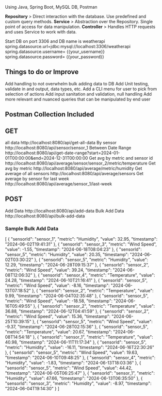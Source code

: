 Using Java, Spring Boot, MySQL DB, Postman

<b>Repository</b> > Direct interaction with the database. Use predefined and custom query methods.
<b>Service</b> > Abstraction over the Repository. Single point of access for data manipulation.
<b>Controller</b> > Handles HTTP requests and uses Service to work with data.

Start DB on port 3306 and DB name is weatherapi
spring.datasource.url=jdbc:mysql://localhost:3306/weatherapi
spring.datasource.username= {{your_username}}
spring.datasource.password= {{your_password}}

<h2>Things to do or Improve</h2>
Add handling to not overwhelm bulk adding data to DB
Add Unit testing, validate in and output, data types, etc.
Add a CLI menu for user to pick from selection of actions
Add input sanitation and validation, null handling
Add more relevant and nuanced queries that can be manipulated by end user

<h2>Postman Collection Included</h2>

<h2>GET</h2> 
all data http://localhost:8080/api/get-all-data
By sensor http://localhost:8080/api/sensor/sensor_1
Between Date Range http://localhost:8080/api/get-date-range?start=2024-01-01T00:00:00&end=2024-12-31T00:00:00
Get avg by metric and sensor id http://localhost:8080/api/average/sensor/sensor_2/metric/temperature
Get avg by metric http://localhost:8080/api/average/metric/humidity
Get average of all sensors http://localhost:8080/api/average/sensors
Get average by sensor for last week http://localhost:8080/api/average/sensor_1/last-week

<h2>POST</h2>
Add Data http://localhost:8080/api/add-data
Bulk Add Data http://localhost:8080/api/bulk-add-data

<h3>Sample Bulk Add Data</h3>

[
{
"sensorId": "sensor_1",
"metric": "Humidity",
"value": 32.95,
"timestamp": "2024-06-02T19:41:31"
},
{
"sensorId": "sensor_3",
"metric": "Wind Speed",
"value": -1.55,
"timestamp": "2024-06-18T08:04:23"
},
{
"sensorId": "sensor_5",
"metric": "Humidity",
"value": 20.35,
"timestamp": "2024-06-02T03:30:22"
},
{
"sensorId": "sensor_5",
"metric": "Humidity",
"value": 12.29,
"timestamp": "2024-06-28T09:15:37"
},
{
"sensorId": "sensor_2",
"metric": "Wind Speed",
"value": 39.24,
"timestamp": "2024-06-08T12:06:32"
},
{
"sensorId": "sensor_4",
"metric": "Temperature",
"value": 24.28,
"timestamp": "2024-06-10T21:16:41"
},
{
"sensorId": "sensor_5",
"metric": "Wind Speed",
"value": -8.16,
"timestamp": "2024-06-13T07:18:52"
},
{
"sensorId": "sensor_2",
"metric": "Temperature",
"value": 9.99,
"timestamp": "2024-06-04T02:35:48"
},
{
"sensorId": "sensor_5",
"metric": "Wind Speed",
"value": -18.58,
"timestamp": "2024-06-16T05:49:55"
},
{
"sensorId": "sensor_2",
"metric": "Temperature",
"value": 36.88,
"timestamp": "2024-06-12T04:41:59"
},
{
"sensorId": "sensor_2",
"metric": "Wind Speed",
"value": 15.36,
"timestamp": "2024-06-25T10:39:15"
},
{
"sensorId": "sensor_5",
"metric": "Wind Speed",
"value": -9.37,
"timestamp": "2024-06-28T02:15:36"
},
{
"sensorId": "sensor_5",
"metric": "Temperature",
"value": 20.67,
"timestamp": "2024-06-08T14:54:18"
},
{
"sensorId": "sensor_1",
"metric": "Temperature",
"value": 40.98,
"timestamp": "2024-06-11T11:17:34"
},
{
"sensorId": "sensor_5",
"metric": "Humidity",
"value": -16.11,
"timestamp": "2024-06-16T22:30:26"
},
{
"sensorId": "sensor_5",
"metric": "Wind Speed",
"value": 19.63,
"timestamp": "2024-06-10T09:48:25"
},
{
"sensorId": "sensor_4",
"metric": "Humidity",
"value": -1.83,
"timestamp": "2024-06-13T18:03:36"
},
{
"sensorId": "sensor_5",
"metric": "Wind Speed",
"value": 44.42,
"timestamp": "2024-06-05T06:25:47"
},
{
"sensorId": "sensor_1",
"metric": "Humidity",
"value": 47.66,
"timestamp": "2024-06-13T06:35:50"
},
{
"sensorId": "sensor_3",
"metric": "Humidity",
"value": -8.97,
"timestamp": "2024-06-04T19:14:30"
}
]
